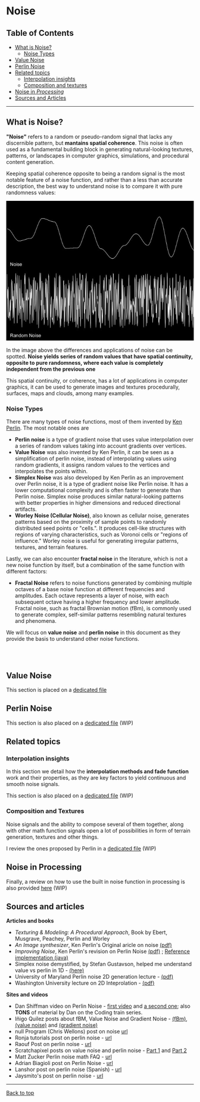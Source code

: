 # Noise
## Table of Contents

- [What is Noise?](#what-is-noise)
    - [Noise Types](#noise-types)
- [Value Noise](value_noise.md)
- [Perlin Noise](perlin_noise.md)
- [Related topics](#related-topics)
    - [Interpolation insights](interpolation.md)
    - [Composition and textures](composition_and_textures.md)
- [Noise in _Processing_](noise_in_processing.md)
- [Sources and Articles](#sources-and-articles)

***    
## What is Noise?

**"Noise"** refers to a random or pseudo-random signal that lacks any discernible pattern, but **mantains spatial coherence**. This noise is often used as a fundamental building block in generating natural-looking textures, patterns, or landscapes in computer graphics, simulations, and procedural content generation.

Keeping spatial coherence opposite to being a random signal is the most notable feature of a noise function, and rather than a less than accurate description, the best way to understand noise is to compare it with pure randomness values: 

<p align='center'>

<img src="images/NoiseVsRandom1D.JPG" alt="Noise vs Randomness" />

</p>

In the image above the differences and applications of noise can be spotted. **Noise yields series of random values that have spatial continuity, opposite to pure randomness, where each value is completely independent from the previous one**

This spatial continuity, or coherence, has a lot of applications in computer graphics, it can be used to generate images and textures procedurally, surfaces, maps and clouds, among many examples. 

### Noise Types

There are many types of noise functions, most of them invented by [Ken Perlin](https://cs.nyu.edu/~perlin/). The most notable ones are

- **Perlin noise** is a type of gradient noise that uses value interpolation over a series of random values taking into account gradients over vertices.
- **Value Noise** was also invented by Ken Perlin, it can be seen as a simplification of perlin noise, instead of interpolating values using random gradients, it assigns random values to the vertices and interpolates the points within.  
- **Simplex Noise** was also developed by Ken Perlin as an improvement over Perlin noise, it is a type of gradient noise like Perlin noise. It has a lower computational complexity and is often faster to generate than Perlin noise.
Simplex noise produces similar natural-looking patterns with better properties in higher dimensions and reduced directional artifacts.
- **Worley Noise (Cellular Noise)**, also known as cellular noise, generates patterns based on the proximity of sample points to randomly distributed seed points or "cells.". It produces cell-like structures with regions of varying characteristics, such as Voronoi cells or "regions of influence."
Worley noise is useful for generating irregular patterns, textures, and terrain features.

Lastly, we can also encounter **fractal noise** in the literature, which is not a new noise function by itself, but a combination of the same function with different factors:

- **Fractal Noise**  refers to noise functions generated by combining multiple octaves of a base noise function at different frequencies and amplitudes. Each octave represents a layer of noise, with each subsequent octave having a higher frequency and lower amplitude. Fractal noise, such as fractal Brownian motion (fBm), is commonly used to generate complex, self-similar patterns resembling natural textures and phenomena.


We will focus on **value noise** and **perlin noise** in this document as they provide the basis to understand other noise functions. 

<br/>
<br/>

## Value Noise

This section is placed on a [dedicated file](value_noise.md)

## Perlin Noise

This section is also placed on a [dedicated file](perlin_noise.md) (WIP)

## Related topics

### Interpolation insights

In this section we detail how the **interpolation methods and fade function** work and their properties, as they are key factors to yield continuous and smooth noise signals. 

This section is also placed on a [dedicated file](interpolation.md) (WIP)

### Composition and Textures

Noise signals and the ability to compose several of them together, along with other math function signals open a lot of possibilities in form of terrain generation, textures and other things. 

I review the ones proposed by Perlin in a [dedicated file](composition_and_textures.md) (WIP)

## Noise in Processing

Finally, a review on how to use the built in noise function in processing is also provided [here](noise_in_processing.md) (WIP)

## Sources and articles

**Articles and books**
- _Texturing & Modeling: A Procedural Approach_, Book by Ebert, Musgrave, Peachey, Perlin and Worley
- _An Image synthesizer_, Ken Perlin's Original aricle on noise [(pdf)](https://dl.acm.org/doi/10.1145/325165.325247)
- _Improving Noise_, Ken Perlin's revision on Perlin Noise [(pdf)](https://www.semanticscholar.org/paper/Improving-noise-Perlin/a6fd5071b73f542c79bd08d409c5f73de38dac5d) ; [Reference implementation (java)](https://mrl.cs.nyu.edu/~perlin/noise/)
- Simplex noise demystified, by Stefan Gustavson, helped me understand value vs perlin in 1D - [(here)](https://www.researchgate.net/publication/216813608_Simplex_noise_demystified)
- University of Maryland Perlin noise 2D generation lecture - [(pdf)](https://www.cs.umd.edu/class/spring2018/cmsc425/Lects/lect13-2d-perlin.pdf)
- Washington University lecture on 2D Inteprolation - [(pdf)](https://users.tricity.wsu.edu/~hudson/Teaching/EE221/Text/16%20Interpolation%20in%202D.pdf)

**Sites and videos**

- Dan Shiffman video on Perlin Noise - [first video](https://www.youtube.com/watch?v=8ZEMLCnn8v0) and [a second one](https://thecodingtrain.com/tracks/the-nature-of-code-2/noc/perlin/graphing-1d-perlin-noise); also **TONS** of material by Dan on the Coding train series.
- Iñigo Quilez posts about fBM, Value Noise and Gradient Noise - [(fBm)](https://iquilezles.org/articles/fbm/), [(value noise)](https://iquilezles.org/articles/morenoise/) and [(gradient noise)](https://iquilezles.org/articles/gradientnoise/)
- null Program (Chris Wellons) post on noise [url](https://nullprogram.com/blog/2007/11/20/)
- Ronja tutorials post on perlin noise - [url](https://www.ronja-tutorials.com/post/026-perlin-noise/)
- Raouf Post on perlin noise - [url](https://rtouti.github.io/graphics/perlin-noise-algorithm)
- Scratchapixel posts on value noise and perlin noise - [Part 1](https://www.scratchapixel.com/lessons/procedural-generation-virtual-worlds/procedural-patterns-noise-part-1/introduction.html) and [Part 2](https://www.scratchapixel.com/lessons/procedural-generation-virtual-worlds/perlin-noise-part-2/perlin-noise.html)
- Matt Zucker Perlin noise math FAQ - [url](https://web.archive.org/web/20111105054848/http://webstaff.itn.liu.se/~stegu/TNM022-2005/perlinnoiselinks/perlin-noise-math-faq.html)
- Adrian Biagioli post on Perlin Noise - [url](https://adrianb.io/2014/08/09/perlinnoise.html)
- Lanshor post on perlin noise (Spanish) - [url](https://www.lanshor.com/ruido-perlin/)
- Jaysmito's post on perlin noise - [url](https://jaysmito101.hashnode.dev/perlins-noise-algorithm)

***

[Back to top](#noise)